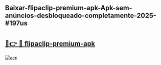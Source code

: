 ## Baixar-flipaclip-premium-apk-Apk-sem-anúncios-desbloqueado-completamente-2025-#197us

# <h2><a href="https://ainizakaria.my?title=flipaclip-premium-apk&ref=20M">🔗👉 🔴 flipaclip-premium-apk</a></h2>

[![acn](https://github.com/user-attachments/assets/0f9c940e-d8b0-45ae-aac7-cd30a18b3e1c)](https://ainizakaria.my?title=flipaclip-premium-apk&ref=20M)

